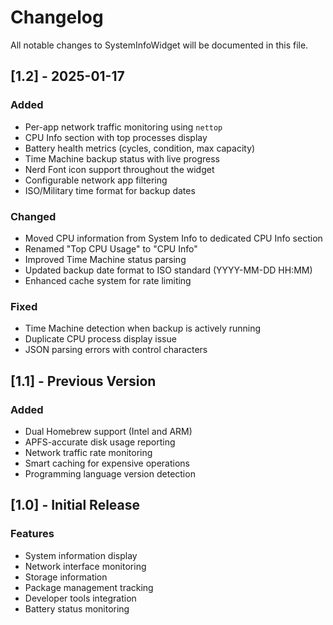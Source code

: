 # Changelog

All notable changes to SystemInfoWidget will be documented in this file.

## [1.2] - 2025-01-17

### Added
- Per-app network traffic monitoring using `nettop`
- CPU Info section with top processes display
- Battery health metrics (cycles, condition, max capacity)
- Time Machine backup status with live progress
- Nerd Font icon support throughout the widget
- Configurable network app filtering
- ISO/Military time format for backup dates

### Changed
- Moved CPU information from System Info to dedicated CPU Info section
- Renamed "Top CPU Usage" to "CPU Info"
- Improved Time Machine status parsing
- Updated backup date format to ISO standard (YYYY-MM-DD HH:MM)
- Enhanced cache system for rate limiting

### Fixed
- Time Machine detection when backup is actively running
- Duplicate CPU process display issue
- JSON parsing errors with control characters

## [1.1] - Previous Version

### Added
- Dual Homebrew support (Intel and ARM)
- APFS-accurate disk usage reporting
- Network traffic rate monitoring
- Smart caching for expensive operations
- Programming language version detection

## [1.0] - Initial Release

### Features
- System information display
- Network interface monitoring
- Storage information
- Package management tracking
- Developer tools integration
- Battery status monitoring
